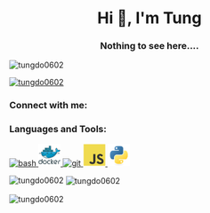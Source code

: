 <h1 align="center">Hi 👋, I'm Tung</h1>
<h3 align="center">Nothing to see here....</h3>

<p align="left"> <img src="https://komarev.com/ghpvc/?username=tungdo0602&label=Profile%20views&color=0e75b6&style=flat" alt="tungdo0602" /> </p>

<p align="left"> <a href="https://github.com/ryo-ma/github-profile-trophy"><img src="https://github-profile-trophy.vercel.app/?username=tungdo0602" alt="tungdo0602" /></a> </p>

<h3 align="left">Connect with me:</h3>
<p align="left">
</p>

<h3 align="left">Languages and Tools:</h3>
<p align="left"> <a href="https://www.gnu.org/software/bash/" target="_blank" rel="noreferrer"> <img src="https://www.vectorlogo.zone/logos/gnu_bash/gnu_bash-icon.svg" alt="bash" width="40" height="40"/> </a> <a href="https://www.docker.com/" target="_blank" rel="noreferrer"> <img src="https://raw.githubusercontent.com/devicons/devicon/master/icons/docker/docker-original-wordmark.svg" alt="docker" width="40" height="40"/> </a> <a href="https://git-scm.com/" target="_blank" rel="noreferrer"> <img src="https://www.vectorlogo.zone/logos/git-scm/git-scm-icon.svg" alt="git" width="40" height="40"/> </a> <a href="https://developer.mozilla.org/en-US/docs/Web/JavaScript" target="_blank" rel="noreferrer"> <img src="https://raw.githubusercontent.com/devicons/devicon/master/icons/javascript/javascript-original.svg" alt="javascript" width="40" height="40"/> </a> <a href="https://www.python.org" target="_blank" rel="noreferrer"> <img src="https://raw.githubusercontent.com/devicons/devicon/master/icons/python/python-original.svg" alt="python" width="40" height="40"/> </a> </p>

<p><img align="left" src="https://github-readme-stats.vercel.app/api/top-langs?username=tungdo0602&show_icons=true&locale=en&layout=compact" alt="tungdo0602" /></p>

<p>&nbsp;<img align="center" src="https://github-readme-stats.vercel.app/api?username=tungdo0602&show_icons=true&locale=en" alt="tungdo0602" /></p>

<p><img align="center" src="https://github-readme-streak-stats.herokuapp.com/?user=tungdo0602&" alt="tungdo0602" /></p>
